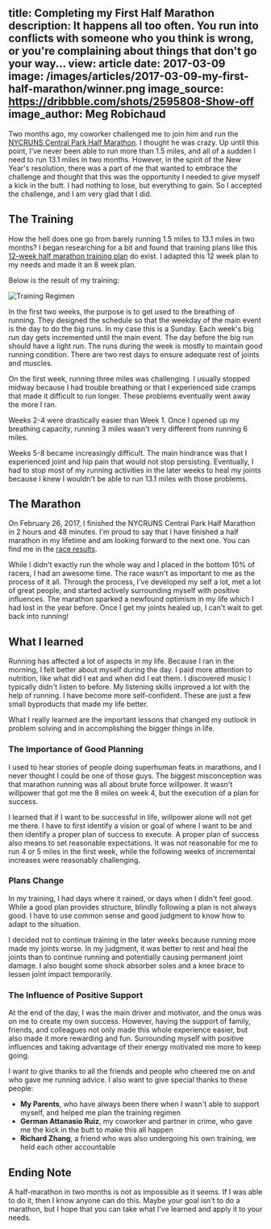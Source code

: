 title: Completing my First Half Marathon
description: It happens all too often. You run into conflicts with someone who you think is wrong, or you're complaining about things that don't go your way...
view: article
date: 2017-03-09
image: /images/articles/2017-03-09-my-first-half-marathon/winner.png
image_source: https://dribbble.com/shots/2595808-Show-off
image_author: Meg Robichaud
---

Two months ago, my coworker challenged me to join him and run the [NYCRUNS Central Park Half Marathon](https://nycruns.com/races/?race=nycruns-central-park-half-marathon).
I thought he was crazy.  Up until this point, I've never been able to run more than 1.5 miles,
and all of a sudden I need to run 13.1 miles in two months.
However, in the spirit of the New Year's resolution, there was a part of me that wanted
to embrace the challenge and thought that this was the opportunity I needed to give
myself a kick in the butt.  I had nothing to lose, but everything to gain.
So I accepted the challenge, and I am very glad that I did.

## The Training

How the hell does one go from barely running 1.5 miles to 13.1 miles in two months?
I began researching for a bit and found that training plans like this [12-week half marathon training plan](http://www.halfmarathons.net/half-marathon-training-schedule-for-beginning-runners/) do exist.
I adapted this 12 week plan to my needs and made it an 8 week plan.

Below is the result of my training:

![Training Regimen](/images/articles/2017-03-09-my-first-half-marathon/training-regimen.png)


In the first two weeks, the purpose is to get used to the breathing of running.  They
designed the schedule so that the weekday of the main event is the day to do the big runs.
In my case this is a Sunday. Each week's big run day gets incremented until the main event.
The day before the big run should have a light run.  The runs during the week is mostly
to maintain good running condition.  There are two rest days to ensure adequate rest of joints
and muscles.

On the first week, running three miles was challenging.  I usually stopped midway because I had
trouble breathing or that I experienced side cramps that made it difficult to run longer.
These problems eventually went away the more I ran.

Weeks 2-4 were drastically easier than Week 1.  Once I opened up my breathing capacity, running
3 miles wasn't very different from running 6 miles.

Weeks 5-8 became increasingly difficult.  The main hindrance was that I experienced joint
and hip pain that would not stop persisting.  Eventually, I had to stop most of my running
activities in the later weeks to heal my joints because I knew I wouldn't be able to
run 13.1 miles with those problems.

## The Marathon

On February 26, 2017, I finished the NYCRUNS Central Park Half Marathon in 2 hours and 48 minutes.
I'm proud to say that I have finished a half marathon in my lifetime and am looking forward
to the next one. You can find me in the [race results](https://nycruns.com/race-results/?race=NYCRUNS-central-park-half-marathon).

While I didn't exactly run the whole way and I placed in the bottom 10% of racers,
I had an awesome time.  The race wasn't as important to me as the process of it all.
Through the process, I've developed my self a lot, met a lot of great people, and
started actively surrounding myself with positive influences.  The marathon sparked a newfound
optimism in my life which I had lost in the year before.  Once I get my joints healed up,
I can't wait to get back into running!

## What I learned

Running has affected a lot of aspects in my life.  Because I ran in the morning,
I felt better about myself during the day.  I paid more attention to nutrition,
like what did I eat and when did I eat them.  I discovered music I typically
didn't listen to before.  My listening skills improved a lot with the help of running.
I have become more self-confident.  These are just a few small byproducts that made my life better.

What I really learned are the important lessons that changed my outlook in problem solving
and in accomplishing the bigger things in life.

### The Importance of Good Planning

I used to hear stories of people doing superhuman feats in marathons, and I never thought
I could be one of those guys.  The biggest misconception was that marathon running was
all about brute force willpower.  It wasn't willpower that got me the 8 miles on week 4,
but the execution of a plan for success.

I learned that if I want to be successful in life, willpower alone will not get
me there.  I have to first identify a vision or goal of where I want to be and then
identify a proper plan of success to execute.
A proper plan of success also means to set reasonable expectations.  It was not
reasonable for me to run 4 or 5 miles in the first week, while the following weeks
of incremental increases were reasonably challenging.

### Plans Change

In my training, I had days where it rained, or days when I didn't feel good.
While a good plan provides structure, blindly following a plan is not always good.
I have to use common sense and good judgment to know how to adapt to the situation.

I decided not to continue training in the later weeks because running more made
my joints worse.  In my judgment, it was better to rest and heal the joints than to continue
running and potentially causing permanent joint damage.  I also bought some shock
absorber soles and a knee brace to lessen joint impact temporarily.

### The Influence of Positive Support

At the end of the day, I was the main driver and motivator, and the onus was on me
to create my own success.  However, having the support of family, friends, and colleagues
not only made this whole experience easier, but also made it more rewarding and fun.
Surrounding myself with positive influences and taking advantage of their energy motivated me more
to keep going.

I want to give thanks to all the friends and people who cheered me on and who gave me running advice. I also
want to give special thanks to these people:

* **My Parents**, who have always been there when I wasn't able to support myself, and helped me plan the training regimen
* **German Attanasio Ruiz**, my coworker and partner in crime, who gave me the kick in the butt to make this all happen
* **Richard Zhang**, a friend who was also undergoing his own training, we held each other accountable

## Ending Note

A half-marathon in two months is not as impossible as it seems.  If I was able to do it,
then I know anyone can do this.  Maybe your goal isn't to do a marathon, but I hope
that you can take what I've learned and apply it to your needs.
